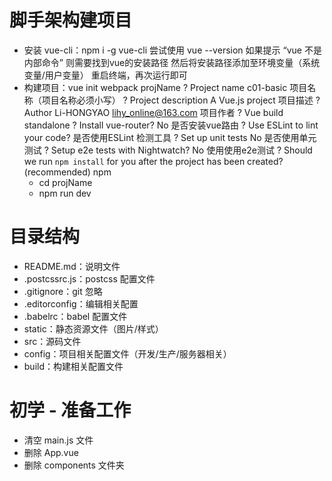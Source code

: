 # 脚手架构建项目
- 安装 vue-cli：npm i -g vue-cli
  尝试使用 vue --version
  如果提示 “vue 不是内部命令”
  则需要找到vue的安装路径
  然后将安装路径添加至环境变量（系统变量/用户变量）
  重启终端，再次运行即可
- 构建项目：vue init webpack projName
    ? Project name c01-basic 项目名称（项目名称必须小写）
    ? Project description A Vue.js project 项目描述
    ? Author Li-HONGYAO <lihy_online@163.com> 项目作者
    ? Vue build standalone 
    ? Install vue-router? No 是否安装vue路由
    ? Use ESLint to lint your code? 是否使用ESLint 检测工具
    ? Set up unit tests No 是否使用单元测试
    ? Setup e2e tests with Nightwatch? No 使用使用e2e测试
    ? Should we run `npm install` for you after the project has been created? (recommended) npm
    - cd projName
    - npm run dev
# 目录结构

- README.md：说明文件
- .postcssrc.js：postcss 配置文件
- .gitignore：git 忽略
- .editorconfig：编辑相关配置
- .babelrc：babel 配置文件
- static：静态资源文件（图片/样式）
- src：源码文件
- config：项目相关配置文件（开发/生产/服务器相关）
- build：构建相关配置文件

# 初学 - 准备工作
- 清空 main.js 文件
- 删除 App.vue
- 删除 components 文件夹